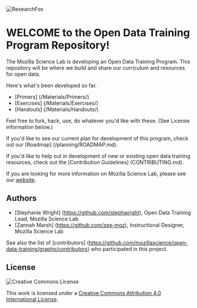 ![ResearchFox](https://cloud.githubusercontent.com/assets/14626242/14433841/cce1a41a-ffc4-11e5-86ae-fb3df5ba0194.png)

# WELCOME to the Open Data Training Program Repository!

The Mozilla Science Lab is developing an Open Data Training Program.  This repository will be where we build and share our curriculum and resources for open data.

Here's what's been developed so far.

* [Primers] (/Materials/Primers/)
* [Exercises] (/Materials/Exercises/)
* [Handouts] (/Materials/Handouts/)

Feel free to fork, hack, use, do whatever you'd like with these. (See License information below.)

If you'd like to see our current plan for development of this program, check out our [Roadmap] (/planning/ROADMAP.md). 

If you'd like to help out in development of new or existing open data training resources, check out the [Contribution Guidelines] (CONTRIBUTING.md).

If you are looking for more information on Mozilla Science Lab, please see our [website](https://www.mozillascience.org/).

## Authors
* [Stephanie Wright] (https://github.com/stephwright), Open Data Training Lead, Mozilla Science Lab
* [Zannah Marsh] (https://github.com/zee-moz), Instructional Designer, Mozilla Science Lab

See also the list of [contributors] (https://github.com/mozillascience/open-data-training/graphs/contributors) who participated in this project.

## License
![Creative Commons License](https://i.creativecommons.org/l/by/4.0/88x31.png)

This work is licensed under a [Creative Commons Attribution 4.0 International License](http://creativecommons.org/licenses/by/4.0/).
